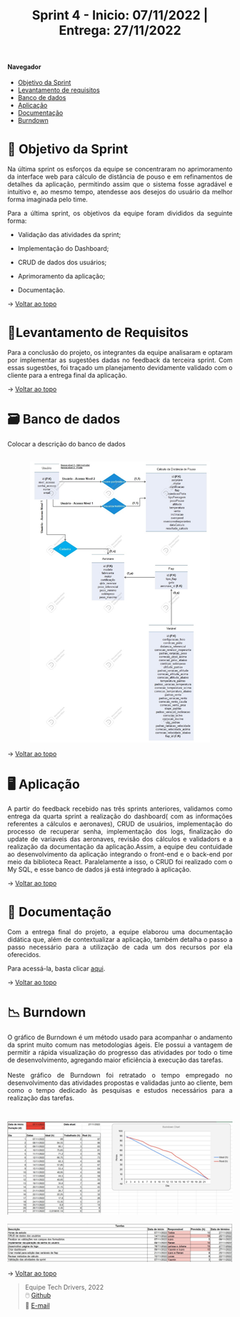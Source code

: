 <div align="center">
  <h1>Sprint 4 - Inicio: 07/11/2022 | Entrega: 27/11/2022</h1>
</div>

<br id="topo"> 

#### Navegador
* <a href="#objetivo">Objetivo da Sprint</a>
* <a href="#requisitos">Levantamento de requisitos</a>
* <a href="#bd">Banco de dados</a>
* <a href="#type">Aplicação</a>
* <a href="#doc">Documentação</a>
* <a href="#burndown">Burndown</a>

<span id="objetivo">

# 📌 Objetivo da Sprint 
  
<p align="justify">Na última sprint os esforços da equipe se concentraram no aprimoramento da interface web para cálculo de distância de pouso e em refinamentos de detalhes da aplicação, permitindo assim que o sistema fosse agradável e intuitivo e, ao mesmo tempo, atendesse aos desejos do usuário da melhor forma imaginada pelo time.</p>

<div align="justify">
Para a última sprint, os objetivos da equipe foram divididos da seguinte forma:
  
* Validação das atividades da sprint;
  
* Implementação do Dashboard;
  
* CRUD de dados dos usuários;
  
* Aprimoramento da aplicação;

* Documentação.
  
</div>

→ [Voltar ao topo](#topo)

<span id="requisitos">

# 📝Levantamento de Requisitos 
  
<p align="justify">
Para a conclusão do projeto, os integrantes da equipe analisaram e optaram por implementar as sugestões dadas no feedback da terceira sprint. Com essas sugestões, foi traçado um planejamento devidamente validado com o cliente para a entrega final da aplicação.</p>
  
→ [Voltar ao topo](#topo)
  
<span id="bd">

# 🗃 Banco de dados
  
<p align="justify">Colocar a descrição do banco de dados<br>
<br></p>
<p align="center">
<img src="Imagens/DER-atualizado.png" alt="Diagrama que representa a relação entre as entidades do banco de dados da aplicação" width="80%" height="80%">
</p>
</p>

→ [Voltar ao topo](#topo)

<span id="type">

  # 🖥 Aplicação
  
<p align="justify">A partir do feedback recebido nas três sprints anteriores, validamos como entrega da quarta sprint a realização do dashboard( com as informações referentes a cálculos e aeronaves), CRUD de usuários, implementação do processo de recuperar senha, implementação dos logs, finalização do update de variaveis das aeronaves, revisão dos cálculos e validadors e a realização da documentação  da aplicação.Assim, a equipe deu contuidade ao desenvolvimento da aplicação integrando o front-end e o back-end por meio da biblioteca React. Paralelamente a isso, o CRUD foi realizado com o My SQL, e esse banco de dados já está integrado à aplicação. 
<br>
</p>

→ [Voltar ao topo](#topo)
  
  
<span id="doc">
  
# 📃 Documentação
  
  <p align="justify">Com a entrega final do projeto, a equipe elaborou uma documentação didática que, além de contextualizar a aplicação, também detalha o passo a passo necessário para a utilização de cada um dos recursos por ela oferecidos.<br></p>
  
Para acessá-la, basta clicar [aqui](https://github.com/TechDriversFatec/API_Embraer/tree/main/Planejamento/Sprint-4/Documenta%C3%A7%C3%A3o).
  
→ [Voltar ao topo](#topo)
  

<span id="burndown">
  
# 📉 Burndown
  
<p align="justify">O gráfico de Burndown é um método usado para acompanhar o andamento da sprint muito comum nas metodologias ágeis. Ele possui a vantagem de permitir a rápida visualização do progresso das atividades por todo o time de desenvolvimento, agregando maior eficiência à execução das tarefas.<br>
<br>
Neste gráfico de Burndown foi retratado o tempo empregado no desenvolvimento das atividades propostas e validadas junto ao cliente, bem como o tempo dedicado às pesquisas e estudos necessários para a realização das tarefas.<br>
</p>

<br>
<p align="center">
<img src="Imagens/burndown-4.jpg" alt="Gráfico de Burndown representando as atividades desenvolvidas na quarta sprint" width="100%" height="100%">
<br>
<br>
<img src="Imagens/atividades-quarta-sprint.jpg" alt="Descrição das atividades desenvolvidas na quarta sprint" width="100%" height="100%">
</p>

→ [Voltar ao topo](#topo)

> Equipe Tech Drivers, 2022 <br>
> 🖱️ [Github](https://github.com/TechDriversFatec)<br>
> 📧 [E-mail](mailto:techdrivers.fatec@gmail.com)
